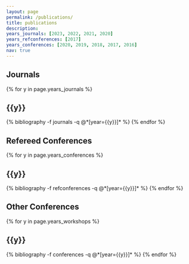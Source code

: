 ```yaml
---
layout: page
permalink: /publications/
title: publications
description: 
years_journals: [2023, 2022, 2021, 2020]
years_refconferences: [2017]
years_conferences: [2020, 2019, 2018, 2017, 2016]
nav: true
---
```


## Journals

<div class="publications">

{% for y in page.years_journals %}
  <h2 class="year">{{y}}</h2>
  {% bibliography -f journals -q @*[year={{y}}]* %}
{% endfor %}

</div>


## Refereed Conferences

<div class="publications">

{% for y in page.years_conferences %}
  <h2 class="year">{{y}}</h2>
  {% bibliography -f refconferences -q @*[year={{y}}]* %}
{% endfor %}

</div>


## Other Conferences

<div class="publications">


{% for y in page.years_workshops %}
  <h2 class="year">{{y}}</h2>
  {% bibliography -f conferences -q @*[year={{y}}]* %}
{% endfor %}

</div>
